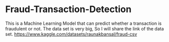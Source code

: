 # Fraud-Transaction-Detection
This is a Machine Learning Model that can predict whether a transaction is fraudulent or not.
The data set is very big, So I will share the link of the data set.
https://www.kaggle.com/datasets/raunakbansal/fraud-csv
